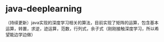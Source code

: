 # java-deeplearning
（持续更新）java实现的深度学习相关的算法，目前实现了矩阵的运算，包含基本运算，转置，求逆，迹运算，范数，行列式，余子式（刚刚接触深度学习，所以希望能边学边做）
